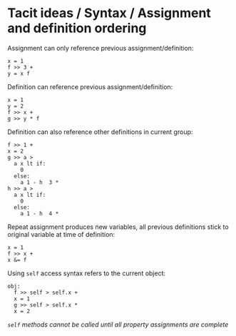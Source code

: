 # Tacit ideas / Syntax / Assignment and definition ordering

Assignment can only reference previous assignment/definition:
```
x = 1
f >> 3 +
y = x f
```

Definition can reference previous assignment/definition:
```
x = 1
y = 2
f >> x +
g >> y * f
```

Definition can also reference other definitions in current group:
```
f >> 1 +
x = 2
g >> a >
  a x lt if:
    0
  else:
    a 1 - h  3 *
h >> a >
  a x lt if:
    0
  else:
    a 1 - h  4 *
```

Repeat assignment produces new variables, all previous definitions stick to original variable at time of definition:
```
x = 1
f >> x +
x &= f
```

Using `self` access syntax refers to the current object:
```
obj:
  f >> self > self.x +
  x = 1
  g >> self > self.x *
  x = 2
```

_`self` methods cannot be called until all property assignments are complete_
